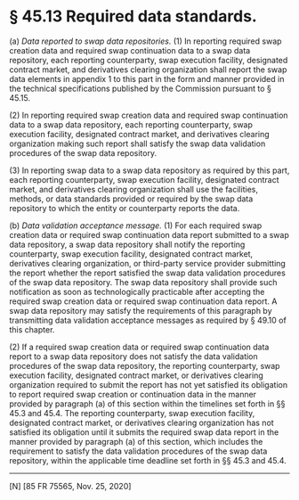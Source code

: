 # § 45.13   Required data standards.

(a) *Data reported to swap data repositories.* (1) In reporting required swap creation data and required swap continuation data to a swap data repository, each reporting counterparty, swap execution facility, designated contract market, and derivatives clearing organization shall report the swap data elements in appendix 1 to this part in the form and manner provided in the technical specifications published by the Commission pursuant to § 45.15.


(2) In reporting required swap creation data and required swap continuation data to a swap data repository, each reporting counterparty, swap execution facility, designated contract market, and derivatives clearing organization making such report shall satisfy the swap data validation procedures of the swap data repository.


(3) In reporting swap data to a swap data repository as required by this part, each reporting counterparty, swap execution facility, designated contract market, and derivatives clearing organization shall use the facilities, methods, or data standards provided or required by the swap data repository to which the entity or counterparty reports the data.


(b) *Data validation acceptance message.* (1) For each required swap creation data or required swap continuation data report submitted to a swap data repository, a swap data repository shall notify the reporting counterparty, swap execution facility, designated contract market, derivatives clearing organization, or third-party service provider submitting the report whether the report satisfied the swap data validation procedures of the swap data repository. The swap data repository shall provide such notification as soon as technologically practicable after accepting the required swap creation data or required swap continuation data report. A swap data repository may satisfy the requirements of this paragraph by transmitting data validation acceptance messages as required by § 49.10 of this chapter.


(2) If a required swap creation data or required swap continuation data report to a swap data repository does not satisfy the data validation procedures of the swap data repository, the reporting counterparty, swap execution facility, designated contract market, or derivatives clearing organization required to submit the report has not yet satisfied its obligation to report required swap creation or continuation data in the manner provided by paragraph (a) of this section within the timelines set forth in §§ 45.3 and 45.4. The reporting counterparty, swap execution facility, designated contract market, or derivatives clearing organization has not satisfied its obligation until it submits the required swap data report in the manner provided by paragraph (a) of this section, which includes the requirement to satisfy the data validation procedures of the swap data repository, within the applicable time deadline set forth in §§ 45.3 and 45.4.



---

[N] [85 FR 75565, Nov. 25, 2020]




